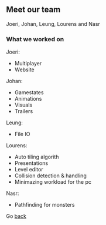 
## Meet our team

Joeri, Johan, Leung, Lourens and Nasr

### What we worked on
Joeri:
- Multiplayer
- Website

Johan:
- Gamestates
- Animations
- Visuals
- Trailers

Leung:
- File IO

Lourens:
- Auto tiling algorith
- Presentations
- Level editor
- Collision detection & handling
- Minimazing workload for the pc

Nasr:
- Pathfinding for monsters

Go [back](./)
